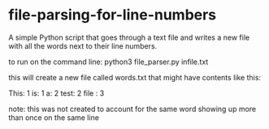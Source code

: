 # file-parsing-for-line-numbers
A simple Python script that goes through a text file and writes a new file with all the words next to their line numbers.

to run on the command line: python3 file_parser.py infile.txt

this will create a new file called words.txt that might have contents like this: 

This: 1
is: 1
a: 2
test: 2
file : 3

note: this was not created to account for the same word showing up more than once on the same line
